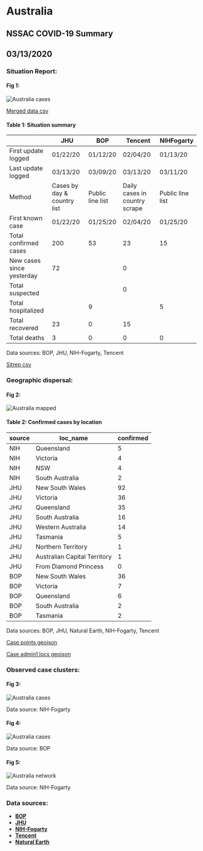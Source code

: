 # Australia
## NSSAC COVID-19 Summary
## 03/13/2020



### Situation Report:
#### Fig 1:
![Australia cases](../merged_histories/Australia_merged_histories.png)

[Merged data csv](https://github.com/SchlittDataSci/SchlittDataSci.github.io/blob/master/data/tables/Australia_merged_daily.csv)

#### Table 1: Situation summary


|                           | JHU                         | BOP              | Tencent                       | NIHFogarty       |
|---------------------------|-----------------------------|------------------|-------------------------------|------------------|
| First update logged       | 01/22/20                    | 01/12/20         | 02/04/20                      | 01/13/20         |
| Last update logged        | 03/13/20                    | 03/09/20         | 03/13/20                      | 03/11/20         |
| Method                    | Cases by day & country list | Public line list | Daily cases in country scrape | Public line list |
| First known case          | 01/22/20                    | 01/25/20         | 02/04/20                      | 01/25/20         |
| Total confirmed cases     | 200                         | 53               | 23                            | 15               |
| New cases since yesterday | 72                          |                  | 0                             |                  |
| Total suspected           |                             |                  | 0                             |                  |
| Total hospitalized        |                             | 9                |                               | 5                |
| Total recovered           | 23                          | 0                | 15                            |                  |
| Total deaths              | 3                           | 0                | 0                             | 0                |

Data sources: BOP, JHU, NIH-Fogarty, Tencent


[Sitrep csv](https://github.com/SchlittDataSci/SchlittDataSci.github.io/blob/master/data/tables/Australia_sitrep.csv)

### Geographic dispersal:
#### Fig 2:
![Australia mapped](../case_locs/Australia_case_locs.png)

#### Table 2: Confirmed cases by location


| source   | loc_name                     |   confirmed |
|----------|------------------------------|-------------|
| NIH      | Queensland                   |           5 |
| NIH      | Victoria                     |           4 |
| NIH      | NSW                          |           4 |
| NIH      | South Australia              |           2 |
| JHU      | New South Wales              |          92 |
| JHU      | Victoria                     |          36 |
| JHU      | Queensland                   |          35 |
| JHU      | South Australia              |          16 |
| JHU      | Western Australia            |          14 |
| JHU      | Tasmania                     |           5 |
| JHU      | Northern Territory           |           1 |
| JHU      | Australian Capital Territory |           1 |
| JHU      | From Diamond Princess        |           0 |
| BOP      | New South Wales              |          36 |
| BOP      | Victoria                     |           7 |
| BOP      | Queensland                   |           6 |
| BOP      | South Australia              |           2 |
| BOP      | Tasmania                     |           2 |

Data sources: BOP, JHU, Natural Earth, NIH-Fogarty, Tencent


[Case points geojson](https://github.com/SchlittDataSci/SchlittDataSci.github.io/blob/master/data/shapes/Australia_case_locs.geojson)

[Case admin1 locs geojson](https://github.com/SchlittDataSci/SchlittDataSci.github.io/blob/master/data/shapes/Australia_admin1_locs.geojson)

### Observed case clusters:
#### Fig 3:
![Australia cases](../cluster_analysis/Australia_imported_cases_NIHFogarty.png)



Data source: NIH-Fogarty


#### Fig 4:
![Australia cases](../cluster_analysis/Australia_imported_cases_BOP.png)



Data source: BOP


#### Fig 5:
![Australia network](../autochthonous_networks/Australia_network.png)



Data source: NIH-Fogarty


### Data sources:
* **[BOP](https://github.com/beoutbreakprepared/nCoV2019)**
* **[JHU](https://github.com/CSSEGISandData/COVID-19)** 
* **[NIH-Fogarty](https://docs.google.com/spreadsheets/d/1jS24DjSPVWa4iuxuD4OAXrE3QeI8c9BC1hSlqr-NMiU/edit#gid=1187587451)** 
* **[Tencent](https://news.qq.com/zt2020/page/feiyan.htm)**
* **[Natural Earth](https://www.naturalearthdata.com/forums/forum/natural-earth-map-data/cultural-vectors/admin-1-states-provinces-and-their-boundaries/)**

<!-- Global site tag (gtag.js) - Google Analytics -->
<script async src="https://www.googletagmanager.com/gtag/js?id=UA-158816269-1"></script>
<script>
  window.dataLayer = window.dataLayer || [];
  function gtag(){dataLayer.push(arguments);}
  gtag('js', new Date());

  gtag('config', 'UA-158816269-1');
</script>